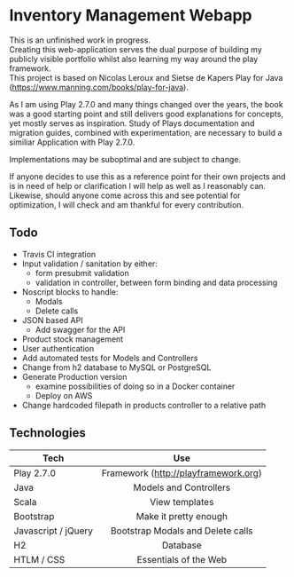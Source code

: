 # Inventory Management Webapp

This is an unfinished work in progress.  
Creating this web-application serves the dual purpose of building my publicly visible portfolio whilst also learning my way around the play framework.  
This project is based on Nicolas Leroux and Sietse de Kapers Play for Java (https://www.manning.com/books/play-for-java).
 
As I am using Play 2.7.0 and many things changed over the years, the book was a good starting point and still delivers good explanations for concepts,
yet mostly serves as inspiration. Study of Plays documentation and migration guides, combined with experimentation, 
are necessary to build a similiar Application with Play 2.7.0.


Implementations may be suboptimal and are subject to change.

If anyone decides to use this as a reference point for their own projects and is in need of help or clarification I will help as well as I reasonably can.  
Likewise, should anyone come across this and see potential for optimization, I will check and am thankful for every contribution.

## Todo
* Travis CI integration 
* Input validation / sanitation by either:
    * form presubmit validation
    * validation in controller, between form binding and data processing
* Noscript blocks to handle:
    * Modals
    * Delete calls
* JSON based API
    * Add swagger for the API
* Product stock management
* User authentication
* Add automated tests for Models and Controllers
* Change from h2 database to MySQL or PostgreSQL
* Generate Production version
    * examine possibilities of doing so in a  Docker container
    * Deploy on AWS
* Change hardcoded filepath in products controller to a relative path

## Technologies
| Tech                  | Use                                   |
| --------------------- |:-------------------------------------:|
| Play 2.7.0            | Framework (http://playframework.org)  |
| Java                  | Models and Controllers                |
| Scala                 | View templates                        |
| Bootstrap             | Make it pretty enough                 |
| Javascript / jQuery   | Bootstrap Modals and Delete calls     |
| H2                    | Database                              |
| HTLM / CSS            | Essentials of the Web                 |

